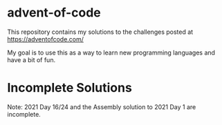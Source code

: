 # advent-of-code

This repository contains my solutions to the challenges posted at https://adventofcode.com/

My goal is to use this as a way to learn new programming languages and have a bit of fun.

# Incomplete Solutions

Note: 2021 Day 16/24 and the Assembly solution to 2021 Day 1 are incomplete.
